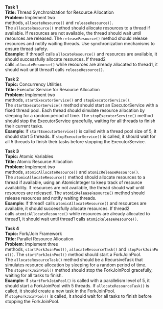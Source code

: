 **Task 1**  
**Title:** Thread Synchronization for Resource Allocation  
**Problem:** Implement two methods, `allocateResource()` and `releaseResource()`. The `allocateResource()` method should allocate resources to a thread if available. If resources are not available, the thread should wait until resources are released. The `releaseResource()` method should release resources and notify waiting threads. Use synchronization mechanisms to ensure thread safety.  
**Example:** If thread1 calls `allocateResource()` and resources are available, it should successfully allocate resources. If thread2 calls `allocateResource()` while resources are already allocated to thread1, it should wait until thread1 calls `releaseResource()`.

**Task 2**  
**Topic:** Concurrency Utilities  
**Title:** Executor Service for Resource Allocation  
**Problem:** Implement two methods, `startExecutorService()` and `stopExecutorService()`. The `startExecutorService()` method should start an ExecutorService with a fixed thread pool. Each thread should simulate resource allocation by sleeping for a random period of time. The `stopExecutorService()` method should stop the ExecutorService gracefully, waiting for all threads to finish their current tasks.  
**Example:** If `startExecutorService()` is called with a thread pool size of 5, it should start 5 threads. If `stopExecutorService()` is called, it should wait for all 5 threads to finish their tasks before stopping the ExecutorService.

**Task 3**  
**Topic:** Atomic Variables  
**Title:** Atomic Resource Allocation  
**Problem:** Implement two methods, `atomicAllocateResource()` and `atomicReleaseResource()`. The `atomicAllocateResource()` method should allocate resources to a thread if available, using an AtomicInteger to keep track of resource availability. If resources are not available, the thread should wait until resources are released. The `atomicReleaseResource()` method should release resources and notify waiting threads.  
**Example:** If thread1 calls `atomicAllocateResource()` and resources are available, it should successfully allocate resources. If thread2 calls `atomicAllocateResource()` while resources are already allocated to thread1, it should wait until thread1 calls `atomicReleaseResource()`.

**Task 4**  
**Topic:** Fork/Join Framework  
**Title:** Parallel Resource Allocation  
**Problem:** Implement three methods, `startForkJoinPool()`, `allocateResourceTask()` and `stopForkJoinPool()`. The `startForkJoinPool()` method should start a ForkJoinPool. The `allocateResourceTask()` method should be a RecursiveTask that simulates resource allocation by sleeping for a random period of time. The `stopForkJoinPool()` method should stop the ForkJoinPool gracefully, waiting for all tasks to finish.  
**Example:** If `startForkJoinPool()` is called with a parallelism level of 5, it should start a ForkJoinPool with 5 threads. If `allocateResourceTask()` is called, it should create a new task in the ForkJoinPool. If `stopForkJoinPool()` is called, it should wait for all tasks to finish before stopping the ForkJoinPool.